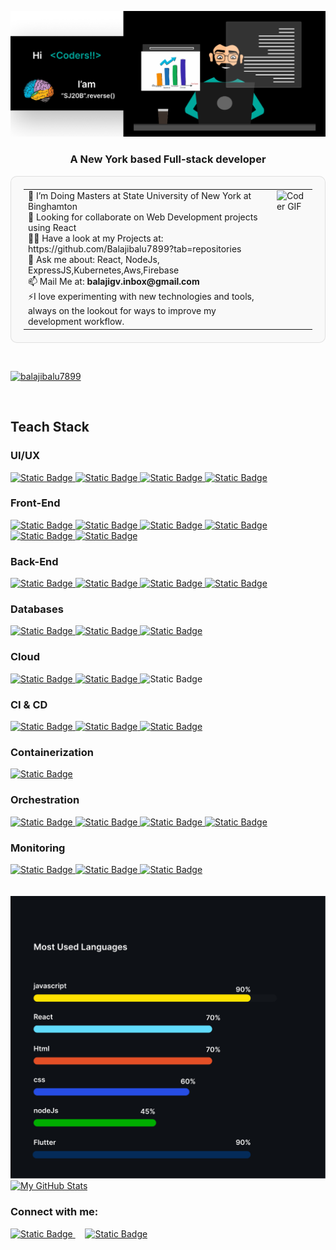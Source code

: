 ![MasterHead](assets/GithubDashboard.png)

<h3 align="center">A New York based Full-stack developer</h3>

<table style="border: 1px solid rgba(0, 0, 0, 0.1); border-radius: 10px; background-color: #f9f9f9; padding: 20px;">
  <tr>
    <td style="vertical-align: top; padding-right: 20px;">
      <ul style="list-style: none; padding: 0; margin: 0;">
        <li>🔭 I’m Doing Masters at State University of New York at Binghamton</li>
        <li>👯 Looking for collaborate on Web Development projects using React</li>
        <li>👨‍💻 Have a look at my Projects at: https://github.com/Balajibalu7899?tab=repositories</li>
        <li>💬 Ask me about: React, NodeJs, ExpressJS,Kubernetes,Aws,Firebase</li>
        <li>📫 Mail Me at: <strong>balajigv.inbox@gmail.com</strong></li>
        <li>⚡I love experimenting with new technologies and tools, always on the lookout for ways to improve my development workflow.</li>
      </ul>
    </td>
    <td style="vertical-align: top;">
      <img src="https://user-images.githubusercontent.com/74038190/219923809-b86dc415-a0c2-4a38-bc88-ad6cf06395a8.gif" 
           alt="Coder GIF" width="300">
    </td>
  </tr>
</table>
<br>
<p align="left"> <a href="https://github.com/ryo-ma/github-profile-trophy"><img src="https://github-profile-trophy.vercel.app/?username=balajibalu7899" alt="balajibalu7899" /></a> </p>
<br>
<h2 align="left">Teach Stack</h2>
<!--UI-->
<h3>UI/UX</h3>
<a href="https://developer.adobe.com/xd/uxp/develop/tutorials/" target="_blank" rel="noreferrer">
  <img alt="Static Badge" src="https://img.shields.io/badge/adobexd-white?style=for-the-badge&logo=adobexd&logoColor=white&logoSize=auto&labelColor=%23FF61F6&color=%23FF61F6">
</a>
<a href="https://help.figma.com/hc/en-us/categories/360002051613-Get-started" target="_blank" rel="noreferrer">
  <img alt="Static Badge" src="https://img.shields.io/badge/figma-white?style=for-the-badge&logo=figma&logoColor=white&logoSize=auto&labelColor=%23F24E1E&color=%23F24E1E">
</a>
<a href="https://developer.adobe.com/xd/uxp/develop/tutorials/" target="_blank" rel="noreferrer">
  <img alt="Static Badge" src="https://img.shields.io/badge/illustrator-white?style=for-the-badge&logo=adobeillustrator&logoColor=white&logoSize=auto&labelColor=%23FF9A00&color=%23FF9A00">
</a>
<a href="https://help.rive.app/runtimes/overview/react" target="_blank" rel="noreferrer">
  <img alt="Static Badge" src="https://img.shields.io/badge/rive-white?style=for-the-badge&logo=rive&logoColor=white&logoSize=auto&labelColor=%231D1D1D&color=%231D1D1D">
</a>
<!--Front-End-->
<h3>Front-End</h3>
<a href="https://www.w3schools.com/css/" target="_blank" rel="noreferrer">
          <img alt="Static Badge" src="https://img.shields.io/badge/css-white?style=for-the-badge&logo=css3&logoColor=white&logoSize=auto&labelColor=%231572B6&color=%231572B6">
</a>
<a href="https://www.w3.org/html/" target="_blank" rel="noreferrer">
        <img alt="Static Badge" src="https://img.shields.io/badge/html-white?style=for-the-badge&logo=html5&logoColor=white&logoSize=auto&labelColor=%23E34F26&color=%23E34F26">
</a>
<a href="https://developer.mozilla.org/en-US/docs/Web/JavaScript" target="_blank" rel="noreferrer">
          <img alt="Static Badge" src="https://img.shields.io/badge/javascript-white?style=for-the-badge&logo=javascript&logoColor=black&logoSize=auto&labelColor=%23FFE135&color=%23FFE135">
</a>
<a href="https://reactjs.org/" target="_blank" rel="noreferrer">
          <img alt="Static Badge" src="https://img.shields.io/badge/react-white?style=for-the-badge&logo=react&logoColor=white&logoSize=auto&labelColor=%2361DAFB&color=%2361DAFB">
</a>
<a href="https://sass-lang.com" target="_blank" rel="noreferrer">
          <img alt="Static Badge" src="https://img.shields.io/badge/sass-white?style=for-the-badge&logo=sass&logoColor=white&logoSize=auto&labelColor=%23CC6699&color=%23CC6699">
</a>
<a href="[https://docs.flutter.dev](https://docs.flutter.dev/get-started/install)" target="_blank" rel="noreferrer">
          <img alt="Static Badge" src="https://img.shields.io/badge/flutter-white?style=for-the-badge&logo=flutter&logoColor=white&logoSize=auto&labelColor=%2302569B&color=%2302569B">
</a>
<!--Back-End-->
<h3>Back-End</h3>
<a href="https://nodejs.org" target="_blank" rel="noreferrer">
          <img alt="Static Badge" src="https://img.shields.io/badge/node-white?style=for-the-badge&logo=nodedotjs&logoColor=white&logoSize=auto&labelColor=%235FA04E&color=%235FA04E">
</a>
<a href="https://expressjs.com" target="_blank" rel="noreferrer">
          <img alt="Static Badge" src="https://img.shields.io/badge/express-white?style=for-the-badge&logo=express&logoColor=white&logoSize=auto&labelColor=%23000000&color=%23000000">
</a>
<a href="https://docs.python.org/3/tutorial/index.html" target="_blank" rel="noreferrer">
  <img alt="Static Badge" src="https://img.shields.io/badge/python-white?style=for-the-badge&logo=python&logoColor=white&logoSize=auto&labelColor=%233776AB&color=%233776AB">
</a>
<a href="https://www.java.com" target="_blank" rel="noreferrer">
          <img alt="Static Badge" src="https://img.shields.io/badge/java-white?style=for-the-badge&logo=openjdk&logoColor=white&logoSize=auto&labelColor=%23000000&color=%23000000">
</a>
<!--DataBase-->
<h3>Databases</h3>
<a href="https://www.mongodb.com/" target="_blank" rel="noreferrer">
          <img alt="Static Badge" src="https://img.shields.io/badge/mongodb-white?style=for-the-badge&logo=mongodb&logoColor=white&logoSize=auto&labelColor=%2347A248&color=%2347A248">
</a>
<a href="https://www.mysql.com/" target="_blank" rel="noreferrer">
          <img alt="Static Badge" src="https://img.shields.io/badge/mysql-white?style=for-the-badge&logo=mysql&logoColor=white&logoSize=auto&labelColor=%234479A1&color=%234479A1">
</a>
<a href="https://www.postgresql.org" target="_blank" rel="noreferrer">
          <img alt="Static Badge" src="https://img.shields.io/badge/postgresql-white?style=for-the-badge&logo=postgresql&logoColor=white&logoSize=auto&labelColor=%234169E1&color=%234169E1">
</a>
<!--Cloud-->
<h3>Cloud</h3>
<a href="https://aws.amazon.com" target="_blank" rel="noreferrer">
          <img alt="Static Badge" src="https://img.shields.io/badge/amazon-white?style=for-the-badge&logo=amazon&logoColor=white&logoSize=auto&labelColor=%23FF9900&color=%23FF9900">
</a>
<a href="https://cloud.google.com" target="_blank" rel="noreferrer">
  <img alt="Static Badge" src="https://img.shields.io/badge/google-white?style=for-the-badge&logo=google&logoColor=white&logoSize=auto&labelColor=%234285F4&color=%234285F4">
</a>
<a src="https://firebase.google.com/docs/web/setup" target="_blank" rel="noreferrer">
  <img alt="Static Badge" src="https://img.shields.io/badge/firebase-white?style=for-the-badge&logo=firebase&logoColor=white&logoSize=auto&labelColor=%23DD2C00&color=%23DD2C00">
</a>
<!--CI-CD-->
<h3>CI & CD</h3>
<a href="https://www.jenkins.io" target="_blank" rel="noreferrer">
          <img alt="Static Badge" src="https://img.shields.io/badge/jenkins-white?style=for-the-badge&logo=jenkins&logoColor=white&logoSize=auto&labelColor=%23D24939&color=%23D24939">
</a>
<a href="https://docs.github.com/en/actions" target="_blank" rel="noreferrer">
  <img alt="Static Badge" src="https://img.shields.io/badge/githubactions-white?style=for-the-badge&logo=githubactions&logoColor=white&logoSize=auto&labelColor=%232088FF&color=%232088FF">
</a>
<a href="https://argo-cd.readthedocs.io/en/stable/" target="_blank" rel="noreferrer">
  <img alt="Static Badge" src="https://img.shields.io/badge/argocd-white?style=for-the-badge&logo=argo&logoColor=white&logoSize=auto&labelColor=%23EF7B4D&color=%23EF7B4D">
</a>
<!--Containerization-->
<h3>Containerization</h3>
<a href="https://www.docker.com/" target="_blank" rel="noreferrer">
          <img alt="Static Badge" src="https://img.shields.io/badge/docker-white?style=for-the-badge&logo=docker&logoColor=white&logoSize=auto&labelColor=%232496ED&color=%232496ED">
</a>
<!--Orchestration-->
<h3>Orchestration</h3>
<a href="https://kubernetes.io" target="_blank" rel="noreferrer">
          <img alt="Static Badge" src="https://img.shields.io/badge/kubernetes-white?style=for-the-badge&logo=kubernetes&logoColor=white&logoSize=auto&labelColor=%23326CE5&color=%23326CE5">
</a>
<a href="https://docs.aws.amazon.com/eks/latest/userguide/getting-started.html" target="_blank" rel="noreferrer">
  <img alt="Static Badge" src="https://img.shields.io/badge/amazoneks-white?style=for-the-badge&logo=amazoneks&logoColor=white&logoSize=auto&labelColor=%23FF9900&color=%23FF9900">
</a>
<a href="https://www.golinuxcloud.com/ansible-tutorial" target="_blank" rel="noreferrer">
  <img alt="Static Badge" src="https://img.shields.io/badge/ansible-white?style=for-the-badge&logo=ansible&logoColor=white&logoSize=auto&labelColor=%23EE0000&color=%23EE0000">
</a>
<a href="https://developer.hashicorp.com/terraform" target="_blank" rel="noreferrer">
  <img alt="Static Badge" src="https://img.shields.io/badge/terraform-white?style=for-the-badge&logo=terraform&logoColor=white&logoSize=auto&labelColor=%23844FBA&color=%23844FBA">
</a>
<!--Monitoring-->
<h3>Monitoring</h3>
<a href="https://grafana.com" target="_blank" rel="noreferrer">
          <img alt="Static Badge" src="https://img.shields.io/badge/grafana-white?style=for-the-badge&logo=grafana&logoColor=white&logoSize=auto&labelColor=%23F46800&color=%23F46800">
</a>
<a href="https://prometheus.io/docs/introduction/overview/" target="_blank" rel="noreferrer">
          <img alt="Static Badge" src="https://img.shields.io/badge/prometheus-white?style=for-the-badge&logo=prometheus&logoColor=white&logoSize=auto&labelColor=%23E6522C&color=%23E6522C">
</a>
<a href="https://docs.newrelic.com/" target="_blank" rel="noreferrer">
         <img alt="Static Badge" src="https://img.shields.io/badge/newrelic-white?style=for-the-badge&logo=newrelic&logoColor=white&logoSize=auto&labelColor=%231CE783&color=%231CE783">
</a>
<br>
<br>
<br>
<img src="assets/mostusedlanguages.png" alt="Most Used Languages"/>
<br>
<a href="https://github.com/Balajibalu7899">
  <img 
    src="https://github-readme-stats.vercel.app/api?username=Balajibalu7899&show_icons=true&title_color=fff&icon_color=b45f06&text_color=9f9f9f&bg_color=0E1116" 
    alt="My GitHub Stats"
  />
</a>
<h3 align="left">Connect with me:</h3>
<p align="left">
  <a href="https://linkedin.com/in/balaji-g-v" target="blank">
    <img alt="Static Badge" src="https://img.shields.io/badge/linkdin-white?style=for-the-badge&logo=linkedin&logoColor=white&logoSize=auto&labelColor=%230A66C2&color=%230A66C2">
  </a>&nbsp;&nbsp;&nbsp;
  <a href="mailto:balajigv.inbox@gmail.com" target="_blank">
    <img alt="Static Badge" src="https://img.shields.io/badge/gmail-white?style=for-the-badge&logo=gmail&logoColor=white&logoSize=auto&labelColor=%23EA4335&color=%23EA4335">
  </a>
</p>
